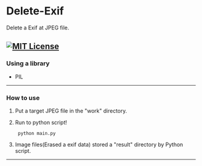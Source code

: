 # Delete-Exif
Delete a Exif at JPEG file.


[![MIT License](http://img.shields.io/badge/license-MIT-blue.svg?style=flat)](./LICENSE)
------
### Using a library

* PIL

------

### How to use

1. Put a target JPEG file in the "work" directory.
2. Run to python script!

    	python main.py

3. Image files(Erased a exif data) stored a "result" directory by Python script.
	

-------